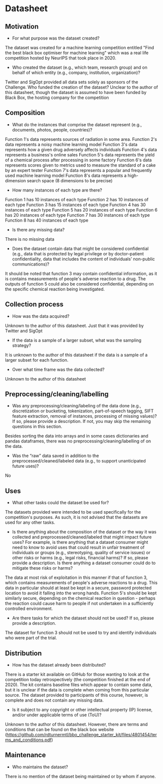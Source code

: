# Datasheet

## Motivation

- For what purpose was the dataset created?

The dataset was created for a machine learning competition entitled "Find the best black box optimiser for machine learning" which was a real life competition hosted by NeurIPS that took place in 2020.
- Who created the dataset (e.g., which team, research group) and on behalf of which entity (e.g., company, institution, organization)?

Twitter and SigOpt provided all data sets solely as sponsors of the Challenge.
Who funded the creation of the dataset?
Unclear to the author of this datasheet, though the dataset is assumed to have been funded by Black Box, the hosting company for the competition 

## Composition

- What do the instances that comprise the dataset represent (e.g., documents, photos, people, countries)?

Function 1's data represents sources of radiation in some area.
Function 2's data represents a noisy machine learning model
Function 3's data represents how a given drug adversely affects individuals
Function 4's data represents a business's online sales
Function 5's data represents the yield of a chemical process after processing in some factory
Function 6's data represents scores given to metrics used to measure the standard of a cake by an expert tester
Function 7's data represents a popular and frequently used machine learning model
Function 8's data represents a high-dimension search space (8 dimensions to be precise)

- How many instances of each type are there?

Function 1 has 10 instances of each type
Function 2 has 10 instances of each type
Function 3 has 15 instances of each type
Function 4 has 30 instances of each type
Function 5 has 20 instances of each type
Function 6 has 20 instances of each type
Function 7 has 30 instances of each type
Function 8 has 40 instances of each type

- Is there any missing data?

There is no missing data

- Does the dataset contain data that might be considered confidential (e.g., data that is protected by legal privilege or by    doctor–patient confidentiality, data that includes the content of individuals’ non-public communications)?

It should be noted that function 3 may contain confidential information, as it is contains measurements of people's adverse reaction to a drug. The outputs of function 5 could also be considered confidential, depending on the specific chemical reaction being investigated.

## Collection process

- How was the data acquired?

Unknown to the author of this datasheet. Just that it was provided by Twitter and SigOpt  

- If the data is a sample of a larger subset, what was the sampling strategy?

It is unknown to the author of this datasheet if the data is a sample of a larger subset for each function.

- Over what time frame was the data collected?

Unknown to the author of this datasheet

## Preprocessing/cleaning/labelling

- Was any preprocessing/cleaning/labeling of the data done (e.g., discretization or bucketing, tokenization, part-of-speech tagging, SIFT feature extraction, removal of instances, processing of missing values)? If so, please provide a description. If not, you may skip the remaining questions in this section. 

Besides sorting the data into arrays and in some cases dictionaries and pandas dataframes, there was no preprocessing/cleaning/labelling of on the data.

- Was the “raw” data saved in addition to the preprocessed/cleaned/labeled data (e.g., to support unanticipated future uses)? 

No

## Uses

- What other tasks could the dataset be used for?

The datasets provided were intended to be used specifically for the competition's purposes. As such, it is not advised that the datasets are used for any other tasks.

- Is there anything about the composition of the dataset or the way it was collected and preprocessed/cleaned/labeled that might impact future uses? For example, is there anything that a dataset consumer might need to know to avoid uses that could result in unfair treatment of individuals or groups (e.g., stereotyping, quality of service issues) or other risks or harms (e.g., legal risks, financial harms)? If so, please provide a description. Is there anything a dataset consumer could do to mitigate these risks or harms?

The data at most risk of exploitation in this manner if that of function 3, which contains measurements of people's adverse reactions to a drug. This data in particular should at least be kept in a secure, password protected location to avoid it falling into the wrong hands. Function 5's should be kept similarly secure, depending on the chemical reaction in question - perhaps the reaction could cause harm to people if not undertaken in a sufficiently controlled environment.

- Are there tasks for which the dataset should not be used? If so, please provide a description.

The dataset for function 3 should not be used to try and identify individuals who were part of the trial.

## Distribution

- How has the dataset already been distributed?

There is a starter kit available on GitHub for those wanting to look at the competition today retrospectively (the competition finished at the end of 2020). The kit contains baseline files which appear to contain some data, but it is unclear if the data is complete when coming from this particular source. The dataset provided to participants of this course, however, is complete and does not contain any missing data.

- Is it subject to any copyright or other intellectual property (IP) license, and/or under applicable terms of use (ToU)?

Unknown to the author of this datasheet. However, there are terms and conditions that can be found on the black box website (https://github.com/rdturnermtl/bbo_challenge_starter_kit/files/4801454/terms_and_conditions.pdf)

## Maintenance

- Who maintains the dataset?

There is no mention of the dataset being maintained or by whom if anyone.
